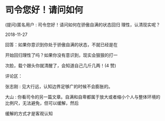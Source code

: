 # 司令您好！请问如何

(提问)匿名用户 : 司令您好！请问如何在骄傲自满的状态回归 理性，认清现实呢？

2018-11-27

回答：如果你意识到你处于骄傲自满的状态，不就已经是在

开始回归理性了吗？如果你没有意识到，现实会狠狠的打一

次脸，载个跟头你就清醒了，会知道自己几斤几两！(4 赞)

评论区：

张志刚 : 见大行远，认知边界足够广的时候不会膨胀的。

大山 : 你看司令的另一篇文章。自满和自卑都属于放大或者缩小个人与整体环境的比例尺，无法避免，但可以缓解，然后

缓解的方式才是客观认知